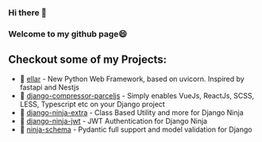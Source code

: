 ### Hi there 👋
### Welcome to my github page😄
## Checkout some of my Projects:
- 🔭 [ellar](https://github.com/eadwinCode/ellar) - New Python Web Framework, based on uvicorn. Inspired by fastapi and Nestjs
- 🔭 [django-compressor-parceljs](https://github.com/eadwinCode/django-compressor-parceljs) - Simply enables VueJs, ReactJs, SCSS, LESS, Typescript etc on your Django project
- 🔭 [django-ninja-extra](https://github.com/eadwinCode/django-ninja-extra) - Class Based Utility and more for Django Ninja
- 🔭 [django-ninja-jwt](https://github.com/eadwinCode/django-ninja-jwt) - JWT Authentication for Django Ninja
- 🔭 [ninja-schema](https://github.com/eadwinCode/ninja-schema) - Pydantic full support and model validation for Django
<!--
**eadwinCode/eadwinCode** is a ✨ _special_ ✨ repository because its `README.md` (this file) appears on your GitHub profile.

Here are some ideas to get you started:

- 🔭 I’m currently working on ...
- 🌱 I’m currently learning ...
- 👯 I’m looking to collaborate on ...
- 🤔 I’m looking for help with ...
- 💬 Ask me about ...
- 📫 How to reach me: ...
- 😄 Pronouns: ...
- ⚡ Fun fact: ...
-->
